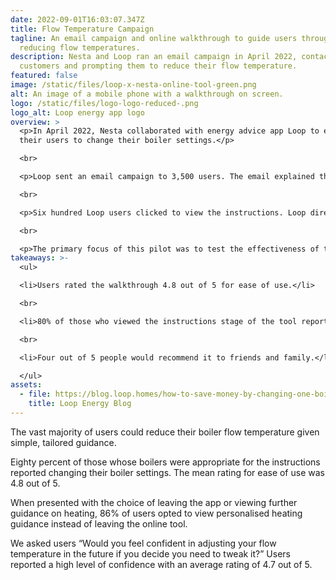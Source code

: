 ```yaml
---
date: 2022-09-01T16:03:07.347Z
title: Flow Temperature Campaign
tagline: An email campaign and online walkthrough to guide users through
  reducing flow temperatures.
description: Nesta and Loop ran an email campaign in April 2022, contacting Loop
  customers and prompting them to reduce their flow temperature.
featured: false
image: /static/files/loop-x-nesta-online-tool-green.png
alt: An image of a mobile phone with a walkthrough on screen.
logo: /static/files/logo-logo-reduced-.png
logo_alt: Loop energy app logo
overview: >
  <p>In April 2022, Nesta collaborated with energy advice app Loop to encourage
  their users to change their boiler settings.</p>

  <br>

  <p>Loop sent an email campaign to 3,500 users. The email explained the benefits of lowering flow temperatures and linked to online step-by-step instructions created by Nesta.</p>

  <br>

  <p>Six hundred Loop users clicked to view the instructions. Loop directed those who had completed the online instructions to a more detailed blog post. You can view the Loop blog <a href="https://blog.loop.homes/how-to-save-money-by-changing-one-boiler-setting" target="_blank">here</a>.</p>

  <br>

  <p>The primary focus of this pilot was to test the effectiveness of the online instructions and to collect feedback.</p>
takeaways: >-
  <ul>

  <li>Users rated the walkthrough 4.8 out of 5 for ease of use.</li>

  <br>

  <li>80% of those who viewed the instructions stage of the tool reported changing their boiler settings.</li>

  <br>

  <li>Four out of 5 people would recommend it to friends and family.</li>

  </ul>
assets:
  - file: https://blog.loop.homes/how-to-save-money-by-changing-one-boiler-setting
    title: Loop Energy Blog
---
```

The vast majority of users could reduce their boiler flow temperature given simple, tailored guidance.

Eighty percent of those whose boilers were appropriate for the instructions reported changing their boiler settings. The mean rating for ease of use was 4.8 out of 5.

When presented with the choice of leaving the app or viewing further guidance on heating, 86% of users opted to view personalised heating guidance instead of leaving the online tool.

We asked users “Would you feel confident in adjusting your flow temperature in the future if you decide you need to tweak it?” Users reported a high level of confidence with an average rating of 4.7 out of 5.
